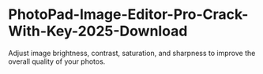 # PhotoPad-Image-Editor-Pro-Crack-With-Key-2025-Download
Adjust image brightness, contrast, saturation, and sharpness to improve the overall quality of your photos.
